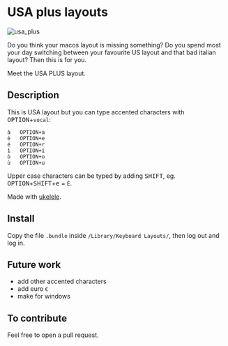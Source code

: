 # USA plus layouts

![usa_plus](/res/usa_ita.png)

Do you think your macos layout is missing something? Do you spend most your
day switching between your favourite US layout and that bad italian layout?
Then this is for you.

Meet the USA PLUS layout.

## Description

This is USA layout but you can type accented characters with <kbd>OPTION</kbd>+`vocal`:

```
à   OPTION+a
è   OPTION+e
é   OPTION+r
ì   OPTION+i
ò   OPTION+o
ù   OPTION+u
```

Upper case characters can be typed by adding <kbd>SHIFT</kbd>, eg. <kbd>OPTION</kbd>+<kbd>SHIFT</kbd>+<kbd>e</kbd> = `È`.

Made with [ukelele](https://software.sil.org/ukelele/).

## Install

Copy the file `.bundle` inside `/Library/Keyboard Layouts/`, then log out and log in.

## Future work

- add other accented characters
- add euro `€`
- make for windows

## To contribute

Feel free to open a pull request.
